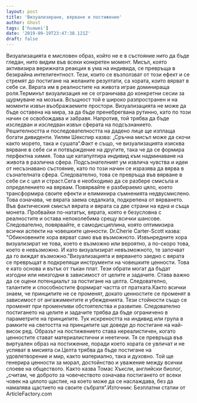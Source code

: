 ```yaml
---
layout: post
title: 'Визуализиране, вярване и постижение'
author: Ghost
tags: ['huawei']
date: '2019-09-19T23:47:38.121Z'
draft: false
---
```


Визуализацията е мисловен образ, който не е в състояние нито да бъде гледан, нито видим във всеки конкретен момент. Мисъл, която активизира верижната реакция в ума на индивида, се превръща в безкрайна интелигентност. Тези, които се възползват от този ефект и се стремят до постигане на желаните резултати, са хората, които вярват в себе си. Вярата им в реалностите на живота играе доминираща роля.Терминът визуализация не се ограничава до конкретни сесии за щурмуване на мозъка. Всъщност той е широко разпространен и на моменти извън въображаемите простори. Визуализацията не може да бъде оставена на мира, за да бъде пренебрегвана рутинно, като по този начин се освобождава и забравя. Напротив, той трябва да бъде изследван и изследван извън сферата на подсъзнанието. Решителността и последователността на дадено лице ще изплаща богати дивиденти. Уилям Шекспир казва: „Сръчна мисъл може да скочи както морето, така и сушата“.Факт е също, че визуализацията изисква вярване в себе си и потвърждение на другите, така че да се формира перфектна химия. Това ще катапултира индивид към надминаване на живота в различна сфера. Подсъзнателният ум извлича чувства и идеи от несъзнавано състояние, като по този начин се изразява да вярва в съзнателната сфера. Следователно, това се превръща във вярване в себе си с цел и страст.Сега е необходимо да се разбере смисъла и определението на вярвам. Повярвайте е разбираемо цяло, което трансформира своите ефекти и елиминира съмненията недвусмислено. Това означава, че вярата заема седалката, подкрепена от вярването. Във фактическия смисъл вярата и вярата са две страни на една и съща монета. Пробвайки по-нататък, вярата, която е безусловна с реалностите и остава непоколебима срещу всички шансове. Следователно, повярвайте, е самодисциплина, която оптимизира всички аспекти на човешките ценности. Dr.Cherie Carter-Scott казва: "Обикновените хора вярват само във възможното. Извънредните хора визуализират не това, което е възможно или вероятно, а по-скоро това, което е невъзможно. И като визуализират невъзможното, те започват да го виждат възможно."Визуализацията и вярването заедно с вярата се превръщат в подкрепящи инструменти на човешките ценности. Това е като основа и вътък от тъкан плат. Тези обрати могат да бъдат изгодни или неизгодни в зависимост от целите и задачите. Става важно да се оцени потенциалът за постигане на целта. Следователно, талантите и способностите формират частта от пратката.Както всички знаем, че принципите не се променят, докато ценностите се променят в зависимост от ангажиментите и убежденията. Тези стойности също се променят при променливи обстоятелства и развитие. Следователно постигането на целите и задачите трябва да бъде ограничено в параметрите на принципите. Тук искреността на индивид или група в рамките на светостта на принципите ще доведе до постигане на най-висок ред. Образът на постижението става нереалистичен, когато ценностите стават материалистични и неетични. Тя се превръща във виртуален образ на постижение, поради което хората се увличат и не успяват в мисията си.Целта трябва да бъде постигане на удовлетворение и мир, както материално, така и духовно. Той ще генерира ценности за морал, достойнство и уважение между всички слоеве на обществото. Както казва Томас Хъксли, английски биолог, „считам, че доброто за човечеството означава постигането от всеки човек на цялото щастие, на което може да се наслаждава, без да намалява щастието на своите събратя“.Източник: Безплатни статии от ArticleFactory.com
